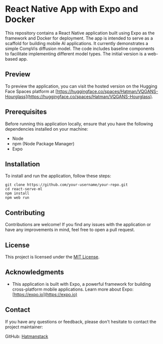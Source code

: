 # React Native App with Expo and Docker

This repository contains a React Native application built using Expo as the framework and Docker for deployment. The app is intended to serve as a scaffold for building mobile AI applications. It currently demonstrates a simple CompVis diffusion model. The code includes baseline components to facilitate implementing different model types. The initial version is a web-based app.

## Preview

To preview the application, you can visit the hosted version on the Hugging Face Spaces platform at [https://huggingface.co/spaces/Hatman/VQGANS-Hourglass](https://huggingface.co/spaces/Hatman/VQGANS-Hourglass).

## Prerequisites

Before running this application locally, ensure that you have the following dependencies installed on your machine:

- Node
- npm (Node Package Manager)
- Expo

## Installation

To install and run the application, follow these steps:


   ```shell
   git clone https://github.com/your-username/your-repo.git
   cd react-serve-ml
   npm install
   npm web run
   ```

## Contributing

Contributions are welcome! If you find any issues with the application or have any improvements in mind, feel free to open a pull request.

## License

This project is licensed under the [MIT License](LICENSE).

## Acknowledgments

- This application is built with Expo, a powerful framework for building cross-platform mobile applications. Learn more about Expo: [https://expo.io](https://expo.io)

## Contact

If you have any questions or feedback, please don't hesitate to contact the project maintainer:

GitHub: [Hatmanstack](https://github.com/Hatmanstack)

